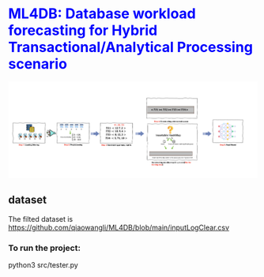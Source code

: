 # <span style="color:blue;"> ML4DB: Database workload forecasting for Hybrid Transactional/Analytical Processing scenario</span>


![Alt Text](main.png)



## dataset

The filted dataset is https://github.com/qiaowangli/ML4DB/blob/main/inputLogClear.csv

### To run the project:

python3 src/tester.py